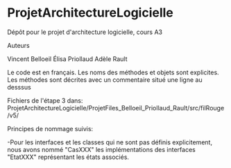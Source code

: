 # ProjetArchitectureLogicielle
Dépôt pour le projet d'architecture logicielle, cours A3

Auteurs

Vincent Belloeil
Élisa Priollaud
Adèle Rault

Le code est en français.
Les noms des méthodes et objets sont explicites.
Les méthodes sont décrites avec un commentaire situé une ligne au desssus


Fichiers de l'étape 3 dans:
 ProjetArchitectureLogicielle/ProjetFiles_Belloeil_Priollaud_Rault/src/filRouge/v5/


Principes de nommage suivis:

-Pour les interfaces et les classes qui ne sont pas définis explicitement, nous avons nommé "CasXXX" les implémentations des interfaces "EtatXXX" représentant les états associés.
